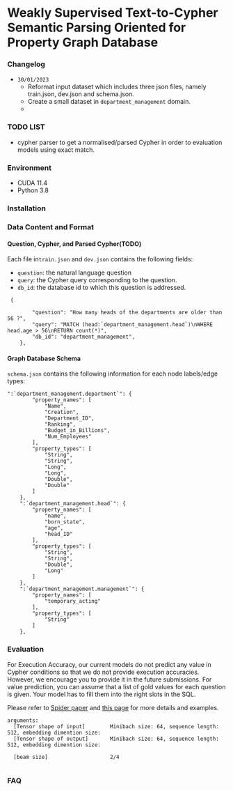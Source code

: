 # Weakly Supervised Text-to-Cypher Semantic Parsing Oriented for Property Graph Database




### Changelog

- `30/01/2023` 
    - Reformat input dataset which includes three json files, namely train.json, dev.json and schema.json. 
    - Create a small dataset in `department_management` domain.
    - 
### TODO LIST
- cypher parser to get a normalised/parsed Cypher in order to evaluation models using exact match.


### Environment
- CUDA 11.4
- Python 3.8

### Installation

### Data Content and Format

#### Question, Cypher, and Parsed Cypher(TODO)

Each file in`train.json` and `dev.json` contains the following fields:
- `question`: the natural language question
- `query`: the Cypher query corresponding to the question. 
- `db_id`: the database id to which this question is addressed.
<!-- - `query_toks`: the Cypher query tokens corresponding to the question. (TODO)
- `Cypher`: parsed results of this Cypher query using `process_cypher.py`. Please refer to `parsed_cypher_examples.cypher` in the`preprocess` directory for the detailed documentation. (TODO) -->


```
 {

        "question": "How many heads of the departments are older than 56 ?",
        "query": "MATCH (head:`department_management.head`)\nWHERE head.age > 56\nRETURN count(*)",
        "db_id": "department_management",
    },

```

#### Graph Database Schema

`schema.json` contains the following information for each node labels/edge types:

``` 
":`department_management.department`": {
        "property_names": [
            "Name",
            "Creation",
            "Department_ID",
            "Ranking",
            "Budget_in_Billions",
            "Num_Employees"
        ],
        "property_types": [
            "String",
            "String",
            "Long",
            "Long",
            "Double",
            "Double"
        ]
    },
    ":`department_management.head`": {
        "property_names": [
            "name",
            "born_state",
            "age",
            "head_ID"
        ],
        "property_types": [
            "String",
            "String",
            "Double",
            "Long"
        ]
    },
    ":`department_management.management`": {
        "property_names": [
            "temporary_acting"
        ],
        "property_types": [
            "String"
        ]
    },

```

### Evaluation

<!-- Our evaluation metrics include Component Matching, Exact Matching, and Execution Accuracy. For component and exact matching evaluation, instead of simply conducting string comparison between the predicted and gold SQL queries, we decompose each SQL into several clauses, and conduct set comparison in each SQL clause.  -->

For Execution Accuracy, our current models do not predict any value in Cypher conditions so that we do not provide execution accuracies. However, we encourage you to provide it in the future submissions. For value prediction, you can assume that a list of gold values for each question is given. Your model has to fill them into the right slots in the SQL.

Please refer to [Spider paper]() and [this page](https://github.com/taoyds/spider/tree/master/evaluation) for more details and examples.

```
arguments:
  [Tensor shape of input]        Minibach size: 64, sequence length: 512, embedding dimention size: 
  [Tensor shape of output]       Minibach size: 64, sequence length: 512, embedding dimention size: 
  
  [beam size]                    2/4
  
```

### FAQ



